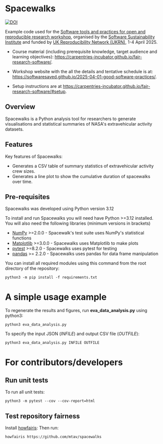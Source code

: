 # Spacewalks

[![DOI](https://sandbox.zenodo.org/badge/959124626.svg)](https://handle.stage.datacite.org/10.5072/zenodo.194393)

Example code used for the [Software tools and practices for open and reproducible research
workshop](https://carpentries-incubator.github.io/fair-research-software/), organised by the [Software Sustainability Institute](https://www.software.ac.uk/) and funded by [UK Reproducibility Network (UKRN)](https://www.ukrn.org/), 1-4 April 2025.

* Course material (including prerequisite knowledge,  target audience and learning objectives): https://carpentries-incubator.github.io/fair-research-software/.

* Workshop website with the all the details and tentative schedule is at: https://softwaresaved.github.io/2025-04-01-good-software-practices/.

* Setup instructions are at https://carpentries-incubator.github.io/fair-research-software/#setup.

## Overview
Spacewalks is a Python analysis tool for researchers to generate visualisations and statistical summaries of NASA's extravehicular activity datasets.

## Features
Key features of Spacewalks:

- Generates a CSV table of summary statistics of extravehicular activity crew sizes.
- Generates a line plot to show the cumulative duration of spacewalks over time.

## Pre-requisites

Spacewalks was developed using Python version 3.12

To install and run Spacewalks you will need have Python >=3.12
installed. You will also need the following libraries (minimum versions in brackets)

- [NumPy](https://www.numpy.org/) >=2.0.0 - Spacewalk's test suite uses NumPy's statistical functions
- [Matplotlib](https://matplotlib.org/stable/index.html) >=3.0.0  - Spacewalks uses Matplotlib to make plots
- [pytest](https://docs.pytest.org/en/8.2.x/#) >=8.2.0  - Spacewalks uses pytest for testing
- [pandas](https://pandas.pydata.org/) >= 2.2.0 - Spacewalks uses pandas for data frame manipulation

You can install all required modules using this command from the root directory of the repository:
```
python3 -m pip install -f requirements.txt
```

# A simple usage example
To regenerate the results and figures, run **eva_data_analysis.py** using python3:
```
python3 eva_data_analysis.py
```

To specify the input JSON (*INFILE*) and output CSV file (*OUTFILE*):
```
python3 eva_data_analysis.py INFILE OUTFILE
```

# For contributors/developers
## Run unit tests
To run all unit tests:
```
python3 -m pytest --cov --cov-report=html
```
## Test repository fairness
Install [howfairis](https://github.com/fair-software/howfairis):
Then run:
```
howfairis https://github.com/mtav/spacewalks
```
